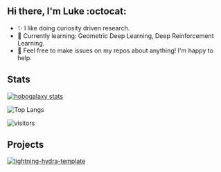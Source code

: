 ## Hi there, I'm Luke :octocat:
- :sparkles: I like doing curiosity driven research.
- 🌱 Currently learning: Geometric Deep Learning, Deep Reinforcement Learning.
- 💬 Feel free to make issues on my repos about anything! I'm happy to help.


## Stats
  
[![hobogalaxy stats](https://github-readme-stats.vercel.app/api?username=hobogalaxy&theme=radical&count_private=true&show_icons=true&include_all_commits=true&)](https://github.com/anuraghazra/github-readme-stats)

![Top Langs](https://github-readme-stats.vercel.app/api/top-langs/?username=hobogalaxy&layout=compact&theme=radical&langs_count=5&hide=jupyter%20notebook)

![visitors](https://visitor-badge.laobi.icu/badge?page_id=hobogalaxy.hobogalaxy)

## Projects

[![lightning-hydra-template](https://github-readme-stats.vercel.app/api/pin/?username=hobogalaxy&repo=lightning-hydra-template&theme=radical)](https://github.com/hobogalaxy/lightning-hydra-template)

<!--
[![ActiveRagdoll](https://github-readme-stats.vercel.app/api/pin/?username=hobogalaxy&repo=ActiveRagdoll&theme=radical)](https://github.com/hobogalaxy/ActiveRagdoll)
-->

<!-- aaa -->
